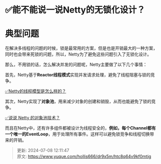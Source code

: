 # ✅能不能说一说Netty的无锁化设计？

# 典型问题


在解决多线程的问题的时候，锁是最常用的方案，但是也是开销最大的一种方案，同时也会带来死锁的问题，所以，Netty为了避免这些问题引入了无锁化设计。



那么，不用锁的话，怎么解决并发的问题呢，Netty主要做了以下几个事情：



首先，Netty基于**Reactor线程模式**实现并发请求处理，避免了线程阻塞与锁的竞争。



[✅Netty的线程模型是怎么样的？](https://www.yuque.com/hollis666/dr9x5m/ind4ry)



其次，Netty实现了**对象池**，用来减少对象的创建和销毁，从而也能避免了锁的竞争。



[✅说说 Netty 的对象池技术？](https://www.yuque.com/hollis666/dr9x5m/rt3r0dfeee6tkuh6)



而且在Netty中，还有许多组件都被设计为线程安全的，**例如，每个Channel都有一个唯一的EventLoop**，用于处理所有事件。这样可以避免锁竞争和线程切换带来的开销。



> 更新: 2024-07-08 12:11:47  
> 原文: <https://www.yuque.com/hollis666/dr9x5m/htc8q64v9kf0mtig>